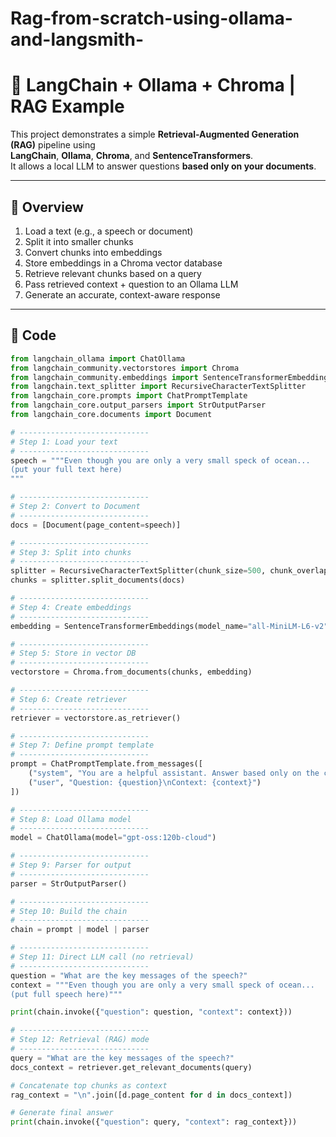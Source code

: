 ﻿# Rag-from-scratch-using-ollama-and-langsmith-

# 🧠 LangChain + Ollama + Chroma | RAG Example

This project demonstrates a simple **Retrieval-Augmented Generation (RAG)** pipeline using  
**LangChain**, **Ollama**, **Chroma**, and **SentenceTransformers**.  
It allows a local LLM to answer questions **based only on your documents**.

---

## 🚀 Overview

1. Load a text (e.g., a speech or document)
2. Split it into smaller chunks
3. Convert chunks into embeddings
4. Store embeddings in a Chroma vector database
5. Retrieve relevant chunks based on a query
6. Pass retrieved context + question to an Ollama LLM
7. Generate an accurate, context-aware response

---

## 🧩 Code

```python
from langchain_ollama import ChatOllama
from langchain_community.vectorstores import Chroma
from langchain_community.embeddings import SentenceTransformerEmbeddings
from langchain.text_splitter import RecursiveCharacterTextSplitter
from langchain_core.prompts import ChatPromptTemplate
from langchain_core.output_parsers import StrOutputParser
from langchain_core.documents import Document

# -----------------------------
# Step 1: Load your text
# -----------------------------
speech = """Even though you are only a very small speck of ocean...
(put your full text here)
"""

# -----------------------------
# Step 2: Convert to Document
# -----------------------------
docs = [Document(page_content=speech)]

# -----------------------------
# Step 3: Split into chunks
# -----------------------------
splitter = RecursiveCharacterTextSplitter(chunk_size=500, chunk_overlap=50)
chunks = splitter.split_documents(docs)

# -----------------------------
# Step 4: Create embeddings
# -----------------------------
embedding = SentenceTransformerEmbeddings(model_name="all-MiniLM-L6-v2")

# -----------------------------
# Step 5: Store in vector DB
# -----------------------------
vectorstore = Chroma.from_documents(chunks, embedding)

# -----------------------------
# Step 6: Create retriever
# -----------------------------
retriever = vectorstore.as_retriever()

# -----------------------------
# Step 7: Define prompt template
# -----------------------------
prompt = ChatPromptTemplate.from_messages([
    ("system", "You are a helpful assistant. Answer based only on the context."),
    ("user", "Question: {question}\nContext: {context}")
])

# -----------------------------
# Step 8: Load Ollama model
# -----------------------------
model = ChatOllama(model="gpt-oss:120b-cloud")

# -----------------------------
# Step 9: Parser for output
# -----------------------------
parser = StrOutputParser()

# -----------------------------
# Step 10: Build the chain
# -----------------------------
chain = prompt | model | parser

# -----------------------------
# Step 11: Direct LLM call (no retrieval)
# -----------------------------
question = "What are the key messages of the speech?"
context = """Even though you are only a very small speck of ocean...
(put full speech here)"""

print(chain.invoke({"question": question, "context": context}))

# -----------------------------
# Step 12: Retrieval (RAG) mode
# -----------------------------
query = "What are the key messages of the speech?"
docs_context = retriever.get_relevant_documents(query)

# Concatenate top chunks as context
rag_context = "\n".join([d.page_content for d in docs_context])

# Generate final answer
print(chain.invoke({"question": query, "context": rag_context}))


